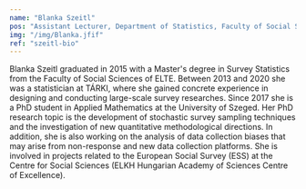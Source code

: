 ```yaml
---
name: "Blanka Szeitl"
pos: "Assistant Lecturer, Department of Statistics, Faculty of Social Sciences, University of Eötvös Loránd, Hungary "
img: "/img/Blanka.jfif"
ref: "szeitl-bio"
---
```


Blanka Szeitl graduated in 2015 with a Master's degree in Survey Statistics from the Faculty of Social Sciences of ELTE. Between 2013 and 2020 she was a statistician at TÁRKI, where she gained concrete experience in designing and conducting  large-scale survey researches. Since 2017 she is a PhD student in Applied Mathematics at the University of Szeged. Her PhD research topic is the development of stochastic survey sampling techniques and the investigation of new quantitative methodological directions. In addition, she is also working on the analysis of data collection biases that may arise from non-response and new data collection platforms. She is involved in projects related to the European Social Survey (ESS) at the Centre for Social Sciences (ELKH Hungarian Academy of Sciences Centre of Excellence). 